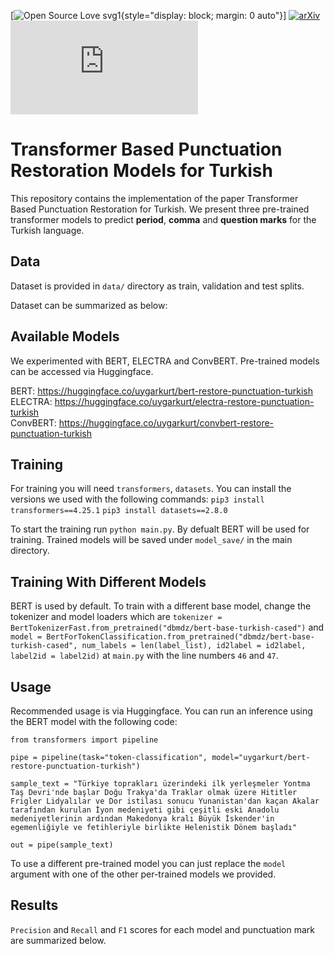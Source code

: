[![Open Source Love svg1](https://badges.frapsoft.com/os/v1/open-source.svg?v=103){style="display: block; margin: 0 auto"}]
[![arXiv](https://img.shields.io/badge/arXiv-tba-b31b1b.svg)](https://arxiv.org/abs/tba)
[![GitHub license](https://badgen.net/github/license/Naereen/Strapdown.js)](https://github.com/Naereen/StrapDown.js/blob/master/LICENSE)

# Transformer Based Punctuation Restoration Models for Turkish
This repository contains the implementation of the paper Transformer Based Punctuation Restoration for Turkish. We present three pre-trained transformer models to predict **period**, **comma** and **question marks** for the Turkish language.

## Data
Dataset is provided in `data/` directory as train, validation and test splits.

Dataset can be summarized as below:

<!--
|    Split    |  Total  | Period (.) | Comma (,) | Question (?) |
|:-----------:|:-------:|:----------:|:---------:|:------------:|
|    Train    | 1471806 |   124817   |   98194   |     9816     |
| Validation  |  180326 |    15306   |   11980   |     1199     |
|   Test      |  182487 |    15524   |   12242   |     1255     |
-->

## Available Models
We experimented with BERT, ELECTRA and ConvBERT. Pre-trained models can be accessed via Huggingface.

BERT: https://huggingface.co/uygarkurt/bert-restore-punctuation-turkish \
ELECTRA: https://huggingface.co/uygarkurt/electra-restore-punctuation-turkish \
ConvBERT: https://huggingface.co/uygarkurt/convbert-restore-punctuation-turkish

## Training
For training you will need `transformers`, `datasets`. You can install the versions we used with the following commands:
`pip3 install transformers==4.25.1`
`pip3 install datasets==2.8.0`

To start the training run `python main.py`. By defualt BERT will be used for training. Trained models will be saved under `model_save/` in the main directory.

## Training With Different Models
BERT is used by default. To train with a different base model, change the tokenizer and model loaders which are `tokenizer = BertTokenizerFast.from_pretrained("dbmdz/bert-base-turkish-cased")` and `model = BertForTokenClassification.from_pretrained("dbmdz/bert-base-turkish-cased", num_labels = len(label_list), id2label = id2label, label2id = label2id)`  at `main.py` with the line numbers `46` and `47`.

## Usage
Recommended usage is via Huggingface. You can run an inference using the BERT model with the following code:
``` 
from transformers import pipeline

pipe = pipeline(task="token-classification", model="uygarkurt/bert-restore-punctuation-turkish")

sample_text = "Türkiye toprakları üzerindeki ilk yerleşmeler Yontma Taş Devri'nde başlar Doğu Trakya'da Traklar olmak üzere Hititler Frigler Lidyalılar ve Dor istilası sonucu Yunanistan'dan kaçan Akalar tarafından kurulan İyon medeniyeti gibi çeşitli eski Anadolu medeniyetlerinin ardından Makedonya kralı Büyük İskender'in egemenliğiyle ve fetihleriyle birlikte Helenistik Dönem başladı"

out = pipe(sample_text)
```

To use a different pre-trained model you can just replace the `model` argument with one of the other per-trained models we provided.

## Results
`Precision` and `Recall` and `F1` scores for each model and punctuation mark are summarized below.

<!--
|   Model  |          |  PERIOD  |          |          |  COMMA   |          |          | QUESTION |          |          | OVERALL  |          |
|:--------:|:--------:|:--------:|:--------:|:--------:|:--------:|:--------:|:--------:|:--------:|:--------:|:--------:|:--------:|:--------:|
|Score Type|     P    |     R    |    F1    |     P    |     R    |    F1    |     P    |     R    |    F1    |     P    |     R    |    F1    |
|   BERT   | 0.972602 | 0.947504 | 0.959952 | 0.576145 |  0.70001 | 0.632066 | 0.927642 | 0.911342 |  0.91942 | 0.825506 | 0.852952 | 0.837146 |
|  ELECTRA | 0.972602 | 0.948689 | 0.960497 |  0.5768  | 0.710208 |  0.63659 | 0.920325 | 0.921074 | 0.920699 | 0.823242 | 0.859990 | 0.839262 |
| ConvBERT | 0.972731 | 0.946791 | 0.959585 | 0.576964 | 0.708124 | 0.635851 | 0.922764 | 0.913849 | 0.918285 | 0.824153 | 0.856254 | 0.837907 |
-->

